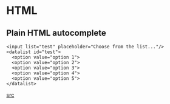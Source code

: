 # HTML

## Plain HTML autocomplete
```
<input list="test" placeholder="Choose from the list..."/>
<datalist id="test">
  <option value="option 1">
  <option value="option 2">
  <option value="option 3">
  <option value="option 4">
  <option value="option 5">
</datalist>
```

[src](https://mobile.twitter.com/IMAC2/status/1383384601192656897)
